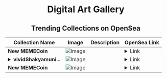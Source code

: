 <div align="center">

# Digital Art Gallery

## Trending Collections on OpenSea

| Collection Name                       | Image                                                                                     | Description                       | OpenSea Link                                                                                          |
|---------------------------------------|-------------------------------------------------------------------------------------------|-----------------------------------|--------------------------------------------------------------------------------------------------------|
| **New MEMECoin** | ![Image](https://i.seadn.io/s/raw/files/d5bd91378faf227dbd65a47de8f08281.png?w=500&auto=format?w=200&auto=format) |  | <details><summary>Link</summary>[New MEMECoin](https://opensea.io/collection/new-memecoin-12)</details> |
| **<details><summary>vividShakyamuni...</summary>vividShakyamuni x-collection</details>** | ![Image](https://i.seadn.io/s/raw/files/0df1910f22943a4a75a3b99410af45be.jpg?w=500&auto=format?w=200&auto=format) |  | <details><summary>Link</summary>[vividShakyamuni x-collection](https://opensea.io/collection/vividshakyamuni-x-collection)</details> |
| **New MEMECoin** | ![Image](https://i.seadn.io/s/raw/files/d1f82b7f1716f39f552099dd267b2dec.png?w=500&auto=format?w=200&auto=format) |  | <details><summary>Link</summary>[New MEMECoin](https://opensea.io/collection/new-memecoin-11)</details> |

</div>
